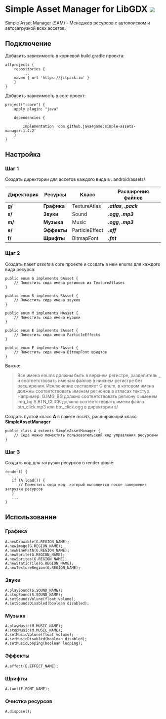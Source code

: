 # Simple Asset Manager for LibGDX [![](https://jitpack.io/v/java4game/simple-assets-manager.svg)](https://jitpack.io/#java4game/simple-assets-manager)

Simple Asset Manager (SAM) - Менеджер ресурсов с автопоиском и автозагрузкой всех ассетов.

## Подключение

Добавить зависимость в корневой build.gradle проекта:
```
allprojects {
    repositories {
        ...
	maven { url 'https://jitpack.io' }
    }
}
```
Добавить зависимость в core проект:
```
project(":core") {
    apply plugin: "java"

    dependencies {
        ...
        implementation 'com.github.java4game:simple-assets-manager:1.4.2'
    }
}
```

## Настройка
### Шаг 1
Создать директории для ассетов каждого вида в ..android/assets/

Директория       | Ресурсы	     | Класс	     | Расширения файлов
------------ | ------------- | ------------- | -------------
**g/** | **Графика** | TextureAtlas   | ***.atlas***, ***.pack***
**s/** | **Звуки**   | Sound          | ***.ogg***, ***.mp3***
**m/** | **Музыка**  | Music          | ***.ogg***, ***.mp3***
**e/** | **Эффекты** | ParticleEffect | ***.eff***
**f/** | **Шрифты**  | BitmapFont     | ***.fnt***

### Щаг 2
Создать пакет *assets* в core проекте и создать в нем enums для каждого вида ресурса:
```
public enum G implements GAsset {
    // Поместить сюда имена регионов из TextureAtlases
}
```
```
public enum S implements SAsset {
    // Поместить сюда имена звуков
}
```
```
public enum M implements MAsset {
    // Поместить сюда имена музыки 
}
```
```
public enum E implements EAsset {
    // Поместить сюда имена ParticleEffects 
}
```
```
public enum F implements FAsset {
    // Поместить сюда имена BitmapFont шрифтов 
}
```
Важно:
> Все имена enums должны быть в верхнем регистре, разделитель _ и соответствовать именам файлов в нижнем регистре без расширения.
> Исключение составляет G enum, в котором имена должны соответствовать именам регионов в атласах текстур.
> Например:
> G.IMG_BG должно соответствовать региону с именем img_bg
> S.BTN_CLICK должно соответствовать имени файла btn_click.mp3 или btn_click.ogg в директории s/

Создать пустой класс **A** в пакете *assets*, расширяющий класс **SimpleAssetManager**
```
public class A extents SimpleAssetManager {
    // Сюда можно поместить пользовательский код управления ресурсами 
}
```

### Шаг 3
Создать код для загрузки ресурсов в render цикле:
```
render() {
   ...
   if (A.load()) {
      // Поместить сюда код, который выполнится после завершения загрузки ресурсов
   }
   ...
}
```
## Использование
### Графика
```
A.newDrawable(G.REGION_NAME);
A.newImage(G.REGION_NAME);
A.newNinePath(G.REGION_NAME);
A.newSprite(G.REGION_NAME);
A.newSprites(G.REGION_NAME);
A.newStaticTile(G.REGION_NAME);
A.newTextureRegion(G.REGION_NAME);
```
### Звуки
```
A.playSound(S.SOUND_NAME);
A.stopSound(S.SOUND_NAME);
A.setSoundsVolune(float volume);
A.setSoundsDisabled(boolean disabled);
```
### Музыка
```
A.playMusic(M.MUSIC_NAME);
A.stopMusic(M.MUSIC_NAME);
A.setMusicVolune(float volume);
A.setMusicDisabled(boolean disabled);
A.setMusicLooping(boolean looping);
```
### Эффекты
```
A.effect(E.EFFECT_NAME);
```
### Шрифты
```
A.font(F.FONT_NAME);
```
### Очистка ресурсов
```
A.dispose();
```

